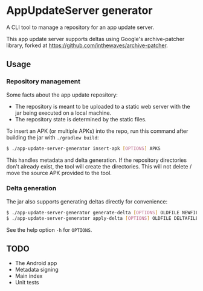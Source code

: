 # AppUpdateServer generator
A CLI tool to manage a repository for an app update server.

This app update server supports deltas using Google's archive-patcher library, forked at
https://github.com/inthewaves/archive-patcher.

## Usage

### Repository management
Some facts about the app update repository:
* The repository is meant to be uploaded to a static web server with the jar being executed on a
  local machine.
* The repository state is determined by the static files.

To insert an APK (or multiple APKs) into the repo, run this command after
building the jar with `./gradlew build`:

```bash
$ ./app-update-server-generator insert-apk [OPTIONS] APKS
```

This handles metadata and delta generation. If the repository directories don't already exist, the
tool will create the directories. This will not delete / move the source APK provided to the tool.

### Delta generation
The jar also supports generating deltas directly for convenience:
```bash
$ ./app-update-server-generator generate-delta [OPTIONS] OLDFILE NEWFILE OUTPUTDELTA
$ ./app-update-server-generator apply-delta [OPTIONS] OLDFILE DELTAFILE NEWFILE
```
See the help option `-h` for `OPTIONS`.

## TODO
* The Android app
* Metadata signing
* Main index
* Unit tests